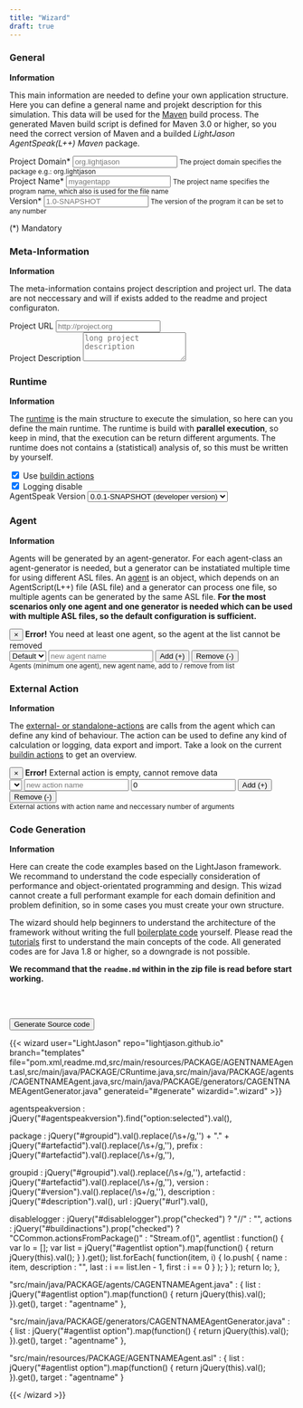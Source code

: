 ```yaml
---
title: "Wizard"
draft: true
---
```


<div class="wizard">

<h3>General</h3>
<section>
<strong>Information</strong>
<p>This main information are needed to define your own application structure. Here you can define a general name and projekt description for this simulation. This data will be used for the <a href="https://maven.apache.org/">Maven</a> build process. The generated Maven build script is defined for Maven 3.0 or higher, so you need the correct version of Maven and a builded <i>LightJason AgentSpeak(L++) Maven</i> package.</p>
<p>
    <div class="form-group">
        <label for="groupid">Project Domain*</label>
        <input type="text" class="form-control required" id="groupid" placeholder="org.lightjason" />
        <small class="form-text text-muted">The project domain specifies the package e.g.: org.lightjason</small>
    </div>
    <div class="form-group">
        <label for="artefactid">Project Name*</label>
        <input type="text" class="form-control required" id="artefactid" placeholder="myagentapp" />
        <small class="form-text text-muted">The project name specifies the program name, which also is used for the file name</small>
    </div>
    <div class="form-group">
        <label for="version">Version*</label>
        <input type="text" class="form-control required" id="version" placeholder="1.0-SNAPSHOT" />
        <small class="form-text text-muted">The version of the program it can be set to any number</small>
    </div>
</p>
<p>(*) Mandatory</p>
</section>

<h3>Meta-Information</h3>
<section>
<strong>Information</strong>
<p>The meta-information contains project description and project url. The data are not neccessary and will if exists added to the readme and project configuraton.</p>
<p>
    <div class="form-group">
        <label for="url">Project URL</label>
        <input type="text" class="form-control" id="url" placeholder="http://project.org" />
    </div>
        <div class="form-group">
        <label for="url">Project Description</label>
        <textarea class="form-control" id="description" placeholder="long project description" rows=3></textarea>
    </div>
</p>
</section>

<h3>Runtime</h3>
<section>
<strong>Information</strong>
<p>The <a href="/tutorials/agentspeak-in-fifteen-minutes/#write-your-own-runtime">runtime</a> is the main structure to execute the simulation, so here can you define the main runtime. The runtime is build with <strong>parallel execution</strong>, so keep in mind, that the execution can be return different arguments. The runtime does not contains a (statistical) analysis of, so this must be written by yourself.</p>
<p>
    <div class="form-check">
        <label class="form-check-label">
          <input id="buildinactions" type="checkbox" class="form-check-input" checked /> Use <a href="/knowledgebase/actions">buildin actions</a>
        </label>
    </div>
    <div class="form-check">
        <label class="form-check-label">
          <input id="disablelogging" type="checkbox" class="form-check-input" checked /> Logging disable
        </label>
    </div>
    <div class="form-check">   
        <label class="form-check-label">AgentSpeak Version
            <select class="form-control" id="agentspeakversion">
                <option value="0.0.1-SNAPSHOT">0.0.1-SNAPSHOT (developer version)</option>
            </select>
        </label>            
    </div>     
</p>
</section>

<h3>Agent</h3>
<section>
<strong>Information</strong>
<p>Agents will be generated by an agent-generator. For each agent-class an agent-generator is needed, but a generator can be instatiated multiple time for using different ASL files. An <a href="/tutorials/agentspeak-in-fifteen-minutes/#a-id-agentclass-a-agent-class">agent</a> is an object, which depends on an AgentScript(L++) file (ASL file) and a generator can process one file, so multiple agents can be generated by the same ASL file. <strong>For the most scenarios only one agent and one generator is needed which can be used with multiple ASL files, so the default configuration is sufficient.</strong>
</p>
<p>
    <div class="alert alert-danger alert-dismissible fade collapse" role="alert" id="agentnotremovable">
        <button type="button" class="close" data-dismiss="alert" aria-label="Close">
            <span aria-hidden="true">&times;</span>
        </button>
        <strong>Error!</strong> You need at least one agent, so the agent at the list cannot be removed
    </div>
    <div class="btn-toolbar" role="group" aria-label="Agent Configuration">        
        <select class="form-control" id="agentlist"><option value="Default">Default</option></select>
        <input type="text" class="form-control" id="newagent" placeholder="new agent name" />
        <button type="button" class="btn btn-secondary" id="addagent">Add (+)</button>
        <button type="button" class="btn btn-secondary" id="removeagent">Remove (-)</button>
    </div>
    <small class="form-text text-muted">Agents (minimum one agent), new agent name, add to / remove from list</small>
</p>
</section>

<h3>External Action</h3>
<section>
<strong>Information</strong>
<p>
The <a href="/tutorials/actions/#what-kind-of-actions-exists">external- or standalone-actions</a> are calls from the agent which can define any kind of behaviour. The action can be used to define any kind of calculation or logging, data export and import. Take a look on the current <a href="/knowledgebase/actions/">buildin actions</a> to get an overview.
</p>
<p>
    <div class="alert alert-danger alert-dismissible fade collapse" role="alert" id="externalactionempty">
        <button type="button" class="close" data-dismiss="alert" aria-label="Close">
            <span aria-hidden="true">&times;</span>
        </button>
        <strong>Error!</strong> External action is empty, cannot remove data
    </div>
    <div class="btn-toolbar" role="group" aria-label="External Action Configuration">        
        <select class="form-control" id="externalactionlist"></select>
        <input type="text" class="form-control" id="newexternalaction" placeholder="new action name"/>
        <input type="text" class="form-control" id="argumentsexternalaction" value="0"/>
        <button type="button" class="btn btn-secondary" id="addexternalaction">Add (+)</button>
        <button type="button" class="btn btn-secondary" id="removeexternalaction">Remove (-)</button>
    </div>
    <small class="form-text text-muted">External actions with action name and neccessary number of arguments</small>
</p>
</section>

<h3>Code Generation</h3>
<section>
<strong>Information</strong><br/>
<p>Here can create the code examples based on the LightJason framework. We recommand to understand the code especially consideration of performance and object-orientated programming and design. This wizad cannot create a full performant example for each domain definition and problem definition, so in some cases you must create your own structure.</p>
<p>
The wizard should help beginners to understand the architecture of the framework without writing the full <a href="https://en.wikipedia.org/wiki/Boilerplate_code">boilerplate code</a> yourself. Please read the <a href="/tutorials">tutorials</a> first to understand the main concepts of the code. All generated codes are for Java 1.8 or higher, so a downgrade is not possible.
</p>
<p><strong>We recommand that the <code>readme.md</code> within in the zip file is read before start working.</strong></p>
<br/><br/>
<p>
<button type="button" class="btn btn-secondary btn-lg btn-block" id="generate">Generate Source code</button>
</p>
</section>

</div>

{{< wizard user="LightJason" repo="lightjason.github.io" branch="templates" file="pom.xml,readme.md,src/main/resources/PACKAGE/AGENTNAMEAgent.asl,src/main/java/PACKAGE/CRuntime.java,src/main/java/PACKAGE/agents/CAGENTNAMEAgent.java,src/main/java/PACKAGE/generators/CAGENTNAMEAgentGenerator.java" generateid="#generate" wizardid=".wizard" >}}

agentspeakversion : jQuery("#agentspeakversion").find("option:selected").val(),

package           : jQuery("#groupid").val().replace(/\s+/g,'') + "." + jQuery("#artefactid").val().replace(/\s+/g,''),
prefix            : jQuery("#artefactid").val().replace(/\s+/g,''),

groupid           : jQuery("#groupid").val().replace(/\s+/g,''),
artefactid        : jQuery("#artefactid").val().replace(/\s+/g,''),
version           : jQuery("#version").val().replace(/\s+/g,''),
description       : jQuery("#description").val(),
url               : jQuery("#url").val(),

disablelogger     : jQuery("#disablelogger").prop("checked") ? "//" : "",
actions           : jQuery("#buildinactions").prop("checked") ? "CCommon.actionsFromPackage()" : "Stream.of()",
agentlist         : function() { var lo = []; var list = jQuery("#agentlist option").map(function() { return jQuery(this).val(); } ).get(); list.forEach( function(item, i) { lo.push( { name : item, description :  "", last : i == list.len - 1, first : i == 0 } ); } ); return lo; },


"src/main/java/PACKAGE/agents/CAGENTNAMEAgent.java" : { list : jQuery("#agentlist option").map(function() { return jQuery(this).val(); }).get(), target : "agentname" },

"src/main/java/PACKAGE/generators/CAGENTNAMEAgentGenerator.java" : { list : jQuery("#agentlist option").map(function() { return jQuery(this).val(); }).get(), target : "agentname" },

"src/main/resources/PACKAGE/AGENTNAMEAgent.asl" : { list : jQuery("#agentlist option").map(function() { return jQuery(this).val(); }).get(), target : "agentname" }

{{< /wizard >}}

<script>
jQuery(function() {

    jQuery("#addagent").click( function() {
    
        jQuery("#newagent").removeClass("error"); 
    
        var lc = jQuery("#newagent").val().trim();
        if ( lc.length == 0 )
            jQuery("#newagent").addClass("error");
        else
            if ( jQuery("#agentlist option[value='" + lc + "']").length > 0 )
                jQuery("#newagent").addClass("error");
            else    
            {
                jQuery("#newagent").val(null);
                jQuery("#agentlist").append( jQuery( "<option>", { value: lc, text: lc } ) ); 
            }

    } );
    
    jQuery("#removeagent").click( function() {
        if ( jQuery("#agentlist option").length > 1 )
            jQuery("#agentlist").find("option:selected").remove(); 
        else
            jQuery("#agentnotremovable").addClass("show");
    });
    
    jQuery("#addexternalaction").click( function() {
    
        var lcName = jQuery("#newexternalaction").val().trim();
        var lnArguments = parseInt(jQuery("#argumentsexternalaction").val().trim());
        
        jQuery("#externalactionlist").append( jQuery("<option>", { value: JSON.stringify( { name : lcName, arguments: lnArguments } ), text: lcName } ) );
            
    });
    
    jQuery("#removeexternalaction").click( function() {
        if ( jQuery("#externalactionlist option").length > 0 )
            jQuery("#externalactionlist").find("option:selected").remove(); 
        else
            jQuery("#externalactionempty").addClass("show");
    });

} );
</script>
